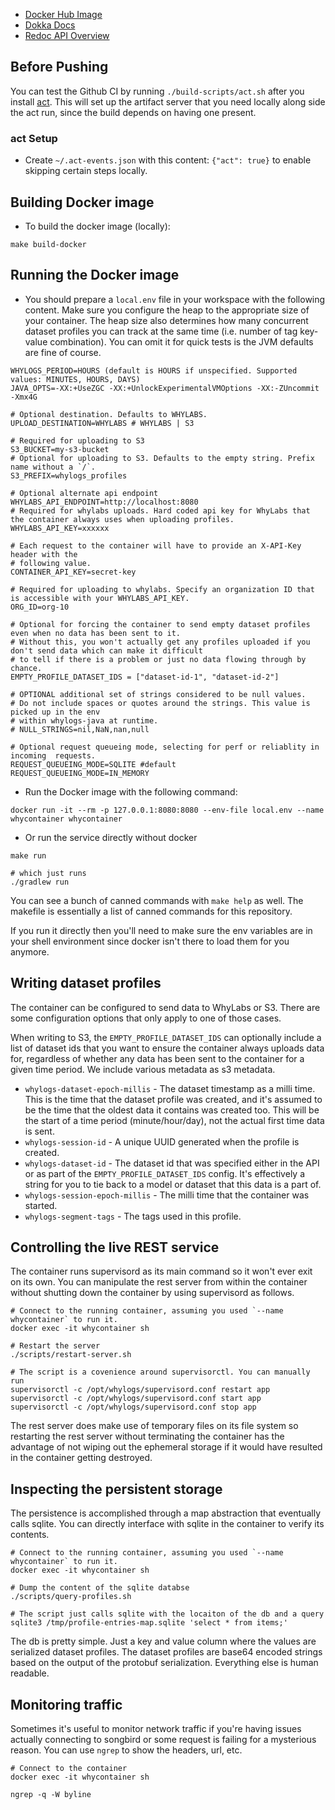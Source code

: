 - [Docker Hub Image](https://hub.docker.com/repository/docker/whylabs/whylogs)
- [Dokka Docs](https://whylabs.github.io/whylogs-container-docs)
- [Redoc API Overview](https://whylabs.github.io/whylogs-container-docs/whylogs-container)

## Before Pushing

You can test the Github CI by running `./build-scripts/act.sh` after you install [act](https://github.com/nektos/act). This will set up the artifact server that you need locally along side the act run, since the build depends on having one present.


### act Setup

- Create `~/.act-events.json` with this content: `{"act": true}` to enable skipping certain steps locally.

## Building Docker image

- To build the docker image (locally):

```
make build-docker
```

## Running the Docker image

- You should prepare a `local.env` file in your workspace with the following content. Make sure you configure the heap to the appropriate size of your
  container. The heap size also determines how many concurrent dataset profiles you can track at the same time (i.e. number of tag key-value combination). You can omit it for quick tests is the JVM defaults are fine of course.

```
WHYLOGS_PERIOD=HOURS (default is HOURS if unspecified. Supported values: MINUTES, HOURS, DAYS)
JAVA_OPTS=-XX:+UseZGC -XX:+UnlockExperimentalVMOptions -XX:-ZUncommit -Xmx4G

# Optional destination. Defaults to WHYLABS.
UPLOAD_DESTINATION=WHYLABS # WHYLABS | S3

# Required for uploading to S3
S3_BUCKET=my-s3-bucket
# Optional for uploading to S3. Defaults to the empty string. Prefix name without a `/`.
S3_PREFIX=whylogs_profiles

# Optional alternate api endpoint
WHYLABS_API_ENDPOINT=http://localhost:8080
# Required for whylabs uploads. Hard coded api key for WhyLabs that the container always uses when uploading profiles.
WHYLABS_API_KEY=xxxxxx

# Each request to the container will have to provide an X-API-Key header with the
# following value.
CONTAINER_API_KEY=secret-key

# Required for uploading to whylabs. Specify an organization ID that is accessible with your WHYLABS_API_KEY.
ORG_ID=org-10

# Optional for forcing the container to send empty dataset profiles even when no data has been sent to it.
# Without this, you won't actually get any profiles uploaded if you don't send data which can make it difficult
# to tell if there is a problem or just no data flowing through by chance.
EMPTY_PROFILE_DATASET_IDS = ["dataset-id-1", "dataset-id-2"]

# OPTIONAL additional set of strings considered to be null values.
# Do not include spaces or quotes around the strings. This value is picked up in the env
# within whylogs-java at runtime.
# NULL_STRINGS=nil,NaN,nan,null

# Optional request queueing mode, selecting for perf or reliablity in incoming  requests.
REQUEST_QUEUEING_MODE=SQLITE #default
REQUEST_QUEUEING_MODE=IN_MEMORY
```

- Run the Docker image with the following command:

```
docker run -it --rm -p 127.0.0.1:8080:8080 --env-file local.env --name whycontainer whycontainer
```

- Or run the service directly without docker

```
make run

# which just runs
./gradlew run
```

You can see a bunch of canned commands with `make help` as well. The makefile is essentially a list of canned commands for this repository.

If you run it directly then you'll need to make sure the env variables are in your shell environment since docker isn't there to load them for you anymore.

## Writing dataset profiles

The container can be configured to send data to WhyLabs or S3. There are some configuration options that only apply to one of those cases.

When writing to S3, the `EMPTY_PROFILE_DATASET_IDS` can optionally include a list of dataset ids that you want to ensure the container always uploads data for,
regardless of whether any data has been sent to the container for a given time period. We include various metadata as s3 metadata.

- `whylogs-dataset-epoch-millis` - The dataset timestamp as a milli time. This is the time that the dataset profile was created, and it's assumed to be the time
  that the oldest data it contains was created too. This will be the start of a time period (minute/hour/day), not the actual first time data is sent.
- `whylogs-session-id` - A unique UUID generated when the profile is created.
- `whylogs-dataset-id` - The dataset id that was specified either in the API or as part of the `EMPTY_PROFILE_DATASET_IDS` config. It's effectively a string for
  you to tie back to a model or dataset that this data is a part of.
- `whylogs-session-epoch-millis` - The milli time that the container was started.
- `whylogs-segment-tags` - The tags used in this profile.

## Controlling the live REST service

The container runs supervisord as its main command so it won't ever exit on its own. You can manipulate the rest server from within the container without
shutting down the container by using supervisord as follows.

```
# Connect to the running container, assuming you used `--name whycontainer` to run it.
docker exec -it whycontainer sh

# Restart the server
./scripts/restart-server.sh

# The script is a covenience around supervisorctl. You can manually run
supervisorctl -c /opt/whylogs/supervisord.conf restart app
supervisorctl -c /opt/whylogs/supervisord.conf start app
supervisorctl -c /opt/whylogs/supervisord.conf stop app
```

The rest server does make use of temporary files on its file system so restarting the rest server without terminating the container has the advantage of not
wiping out the ephemeral storage if it would have resulted in the container getting destroyed.

## Inspecting the persistent storage

The persistence is accomplished through a map abstraction that eventually calls sqlite. You can directly interface with sqlite in the container to verify its
contents.

```
# Connect to the running container, assuming you used `--name whycontainer` to run it.
docker exec -it whycontainer sh

# Dump the content of the sqlite databse
./scripts/query-profiles.sh

# The script just calls sqlite with the locaiton of the db and a query
sqlite3 /tmp/profile-entries-map.sqlite 'select * from items;'
```

The db is pretty simple. Just a key and value column where the values are serialized dataset profiles. The dataset profiles are base64 encoded strings based on
the output of the protobuf serialization. Everything else is human readable.

## Monitoring traffic

Sometimes it's useful to monitor network traffic if you're having issues actually connecting to songbird or some request is failing for a mysterious reason. You
can use `ngrep` to show the headers, url, etc.

```
# Connect to the container
docker exec -it whycontainer sh

ngrep -q -W byline
```
